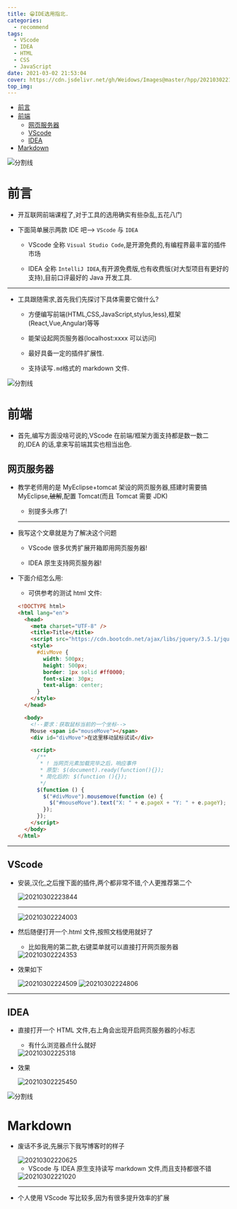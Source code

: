 ```yaml
---
title: 😁IDE选用指北.
categories:
  - recommend
tags:
  - VScode
  - IDEA
  - HTML
  - CSS
  - JavaScript
date: 2021-03-02 21:53:04
cover: https://cdn.jsdelivr.net/gh/Weidows/Images@master/hpp/20210302215748.png
top_img:
---
```


<!--
 * @?: *********************************************************************
 * @Author: Weidows
 * @LastEditors: Weidows
 * @LastEditTime: 2021-03-02 23:11:09
 * @FilePath: \Weidowsd:\Game\Github\Blog-private\source\_posts\recommend\IDEs.md
 * @Description:
 * @!: *********************************************************************
-->

- [前言](#前言)
- [前端](#前端)
  - [网页服务器](#网页服务器)
  - [VScode](#vscode)
  - [IDEA](#idea)
- [Markdown](#markdown)

![分割线](https://cdn.jsdelivr.net/gh/Weidows/Images@master/img/divider.png)

# 前言

- 开互联网前端课程了,对于工具的选用确实有些杂乱,五花八门

- 下面简单展示两款 IDE 吧--> `VScode` 与 `IDEA`

  - VScode 全称 `Visual Studio Code`,是开源免费的,有编程界最丰富的插件市场

  - IDEA 全称 `IntelliJ IDEA`,有开源免费版,也有收费版(对大型项目有更好的支持),目前口评最好的 Java 开发工具.

---

- 工具跟随需求,首先我们先探讨下具体需要它做什么?

  - 方便编写前端(HTML,CSS,JavaScript,stylus,less),框架(React,Vue,Angular)等等

  - 能架设起网页服务器(localhost:xxxx 可以访问)

  - 最好具备一定的插件扩展性.

  - 支持读写`.md`格式的 markdown 文件.

![分割线](https://cdn.jsdelivr.net/gh/Weidows/Images@master/img/divider.png)

# 前端

- 首先,编写方面没啥可说的,VScode 在前端/框架方面支持都是数一数二的,IDEA 的话,拿来写前端其实也相当出色.

## 网页服务器

- 教学老师用的是 MyEclipse+tomcat 架设的网页服务器,搭建时需要搞 MyEclipse,~~破解~~,配置 Tomcat(而且 Tomcat 需要 JDK)

  - 别提多头疼了!

  ***

- 我写这个文章就是为了解决这个问题

  - VScode 很多优秀扩展开箱即用网页服务器!

  - IDEA 原生支持网页服务器!

- 下面介绍怎么用:

  - 可供参考的测试 html 文件:

  ```html
  <!DOCTYPE html>
  <html lang="en">
    <head>
      <meta charset="UTF-8" />
      <title>Title</title>
      <script src="https://cdn.bootcdn.net/ajax/libs/jquery/3.5.1/jquery.min.js"></script>
      <style>
        #divMove {
          width: 500px;
          height: 500px;
          border: 1px solid #ff0000;
          font-size: 30px;
          text-align: center;
        }
      </style>
    </head>

    <body>
      <!--要求：获取鼠标当前的一个坐标-->
      Mouse <span id="mouseMove"></span>
      <div id="divMove">在这里移动鼠标试试</div>

      <script>
        /**
         * ! 当网页元素加载完毕之后，响应事件
         * 原型: $(document).ready(function(){});
         * 简化后的: $(function (){});
         */
        $(function () {
          $("#divMove").mousemove(function (e) {
            $("#mouseMove").text("X: " + e.pageX + "Y: " + e.pageY);
          });
        });
      </script>
    </body>
  </html>
  ```

---

## VScode

- 安装,汉化,之后搜下面的插件,两个都非常不错,个人更推荐第二个

  <img src="https://cdn.jsdelivr.net/gh/Weidows/Images@master/hpp/20210302223844.png" alt="20210302223844" />

  ***

  <img src="https://cdn.jsdelivr.net/gh/Weidows/Images@master/hpp/20210302224003.png" alt="20210302224003" />

- 然后随便打开一个.html 文件,按照文档使用就好了

  - 比如我用的第二款,右键菜单就可以直接打开网页服务器

  <img src="https://cdn.jsdelivr.net/gh/Weidows/Images@master/hpp/20210302224353.png" alt="20210302224353" />

- 效果如下

  <img src="https://cdn.jsdelivr.net/gh/Weidows/Images@master/hpp/20210302224509.png" alt="20210302224509" />

  <img src="https://cdn.jsdelivr.net/gh/Weidows/Images@master/hpp/20210302224806.png" alt="20210302224806" />

---

## IDEA

- 直接打开一个 HTML 文件,右上角会出现开启网页服务器的小标志

  - 有什么浏览器点什么就好

  <img src="https://cdn.jsdelivr.net/gh/Weidows/Images@master/hpp/20210302225318.png" alt="20210302225318" />

- 效果

  <img src="https://cdn.jsdelivr.net/gh/Weidows/Images@master/hpp/20210302225450.png" alt="20210302225450" />

![分割线](https://cdn.jsdelivr.net/gh/Weidows/Images@master/img/divider.png)

# Markdown

- 废话不多说,先展示下我写博客时的样子

  <img src="https://cdn.jsdelivr.net/gh/Weidows/Images@master/hpp/20210302220625.png" alt="20210302220625" />

  - VScode 与 IDEA 原生支持读写 markdown 文件,而且支持都很不错

  <img src="https://cdn.jsdelivr.net/gh/Weidows/Images@master/hpp/20210302221020.png" alt="20210302221020" />

  ***

- 个人使用 VScode 写比较多,因为有很多提升效率的扩展
